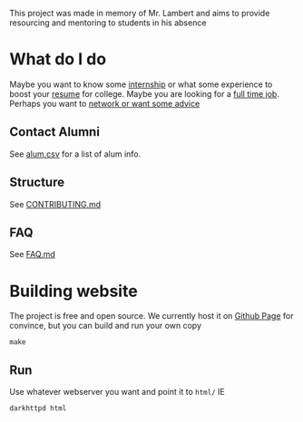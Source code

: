 This project was made in memory of Mr. Lambert and aims to provide resourcing and mentoring to students in his absence

# What do I do
Maybe you want to know some [internship](https://nghs-alum.github.io/Internships.html) or what some experience to boost your [resume](https://nghs-alum.github.io/HS_Internships.html) for college. Maybe you are looking for a [full time job](https://nghs-alum.github.io/Jobs.html). Perhaps you want to [network or want some advice](https://nghs-alum.github.io/contact.html)

## Contact Alumni
See [alum.csv](alum.html) for a list of alum info.

## Structure
See [CONTRIBUTING.md](CONTRIBUTING.md)

## FAQ
See [FAQ.md](FAQ.md)

# Building website
The project is free and open source. We currently host it on [Github Page](https://nghs-alum.github.io/) for convince, but you can build and run your own copy
```
make
```

## Run
Use whatever webserver you want and point it to `html/` IE
```
darkhttpd html
```
